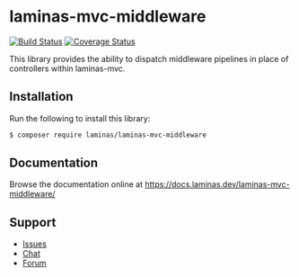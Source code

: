 # laminas-mvc-middleware

[![Build Status](https://travis-ci.org/laminas/laminas-mvc-middleware.svg?branch=master)](https://travis-ci.org/laminas/laminas-mvc-middleware)
[![Coverage Status](https://coveralls.io/repos/github/laminas/laminas-mvc-middleware/badge.svg?branch=master)](https://coveralls.io/github/laminas/laminas-mvc-middleware?branch=master)

This library provides the ability to dispatch middleware pipelines in place of
controllers within laminas-mvc.

## Installation

Run the following to install this library:

```bash
$ composer require laminas/laminas-mvc-middleware
```

## Documentation

Browse the documentation online at https://docs.laminas.dev/laminas-mvc-middleware/

## Support

* [Issues](https://github.com/laminas/laminas-mvc-middleware/issues/)
* [Chat](https://laminas.dev/chat/)
* [Forum](https://discourse.laminas.dev/)
